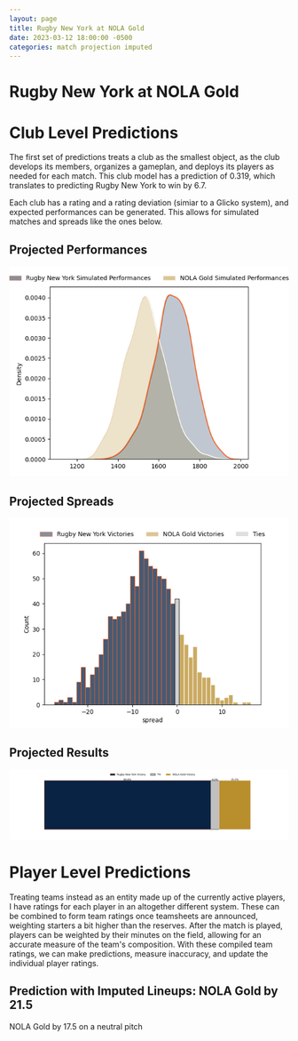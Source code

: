 ```yaml
---  
layout: page  
title: Rugby New York at NOLA Gold  
date: 2023-03-12 18:00:00 -0500  
categories: match projection imputed  
---
```

# Rugby New York at NOLA Gold

# Club Level Predictions


The first set of predictions treats a club as the smallest object, as the club develops its members, organizes a gameplan, and deploys its players as needed for each match. This club model has a prediction of 0.319, which translates to predicting Rugby New York to win by 6.7.

Each club has a rating and a rating deviation (simiar to a Glicko system), and expected performances can be generated. This allows for simulated matches and spreads like the ones below.
## Projected Performances


![Projected Performances](plots/performances_2023-03-12-NOLAGold-RugbyNewYork.png)
## Projected Spreads


![Projected Spreads](plots/spreads_2023-03-12-NOLAGold-RugbyNewYork.png)
## Projected Results


![Projected Results](plots/resultbar_2023-03-12-NOLAGold-RugbyNewYork.png)
# Player Level Predictions


Treating teams instead as an entity made up of the currently active players, I have ratings for each player in an altogether different system. These can be combined to form team ratings once teamsheets are announced, weighting starters a bit higher than the reserves. After the match is played, players can be weighted by their minutes on the field, allowing for an accurate measure of the team's composition. With these compiled team ratings, we can make predictions, measure inaccuracy, and update the individual player ratings.
## Prediction with Imputed Lineups: NOLA Gold by 21.5


NOLA Gold by 17.5 on a neutral pitch

